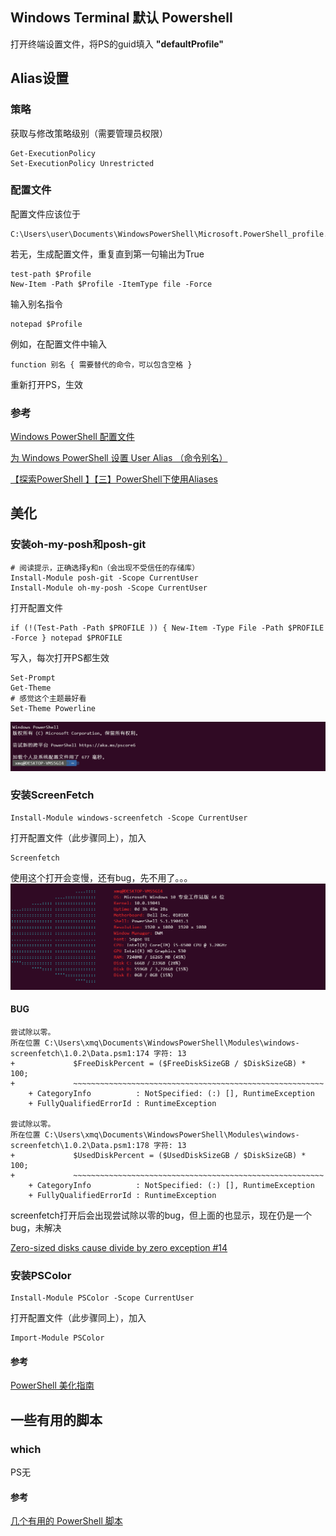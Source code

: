 ## Windows Terminal 默认 Powershell
打开终端设置文件，将PS的guid填入 **"defaultProfile"**

## Alias设置

### 策略
获取与修改策略级别（需要管理员权限）
```language
Get-ExecutionPolicy
Set-ExecutionPolicy Unrestricted
```

### 配置文件
配置文件应该位于
```language
C:\Users\user\Documents\WindowsPowerShell\Microsoft.PowerShell_profile.ps1
```

若无，生成配置文件，重复直到第一句输出为True
```language
test-path $Profile
New-Item -Path $Profile -ItemType file -Force
```
输入别名指令
```language
notepad $Profile
```
例如，在配置文件中输入
```language
function 别名 { 需要替代的命令，可以包含空格 }
```
重新打开PS，生效

### 参考
[Windows PowerShell 配置文件](https://forsenergy.com/zh-cn/windowspowershellhelp/html/9c82251c-6f0d-416a-9c3c-77838218531b.htm)

[为 Windows PowerShell 设置 User Alias （命令别名）](https://blog.vvzero.com/2019/07/22/set-user-alias-for-windows-PowerShell/)

[【探索PowerShell 】【三】PowerShell下使用Aliases](https://blog.51cto.com/marui/290067)

## 美化

### 安装oh-my-posh和posh-git
```language
# 阅读提示，正确选择y和n（会出现不受信任的存储库）
Install-Module posh-git -Scope CurrentUser
Install-Module oh-my-posh -Scope CurrentUser

```
打开配置文件
```language
if (!(Test-Path -Path $PROFILE )) { New-Item -Type File -Path $PROFILE -Force } notepad $PROFILE
```
写入，每次打开PS都生效
```language
Set-Prompt
Get-Theme
# 感觉这个主题最好看
Set-Theme Powerline
```
![PS主题效果](../.local/1593311570.png)

### 安装ScreenFetch
```language
Install-Module windows-screenfetch -Scope CurrentUser
```
打开配置文件（此步骤同上），加入
```language
Screenfetch
```
使用这个打开会变慢，还有bug，先不用了。。。
![screenfetch效果](../.local/1593325708(1).png)

#### BUG
```language
尝试除以零。
所在位置 C:\Users\xmq\Documents\WindowsPowerShell\Modules\windows-screenfetch\1.0.2\Data.psm1:174 字符: 13
+             $FreeDiskPercent = ($FreeDiskSizeGB / $DiskSizeGB) * 100;
+             ~~~~~~~~~~~~~~~~~~~~~~~~~~~~~~~~~~~~~~~~~~~~~~~~~~~~~~~~
    + CategoryInfo          : NotSpecified: (:) [], RuntimeException
    + FullyQualifiedErrorId : RuntimeException

尝试除以零。
所在位置 C:\Users\xmq\Documents\WindowsPowerShell\Modules\windows-screenfetch\1.0.2\Data.psm1:178 字符: 13
+             $UsedDiskPercent = ($UsedDiskSizeGB / $DiskSizeGB) * 100;
+             ~~~~~~~~~~~~~~~~~~~~~~~~~~~~~~~~~~~~~~~~~~~~~~~~~~~~~~~~
    + CategoryInfo          : NotSpecified: (:) [], RuntimeException
    + FullyQualifiedErrorId : RuntimeException
```
screenfetch打开后会出现尝试除以零的bug，但上面的也显示，现在仍是一个bug，未解决

[Zero-sized disks cause divide by zero exception #14](https://github.com/JulianChow94/Windows-screenFetch/issues/14)

### 安装PSColor
```language
Install-Module PSColor -Scope CurrentUser
```
打开配置文件（此步骤同上），加入
```language
Import-Module PSColor
```
#### 参考
[PowerShell 美化指南](https://coolcode.org/2018/03/16/how-to-make-your-powershell-beautiful/)

## 一些有用的脚本

### which
PS无

#### 参考
[几个有用的 PowerShell 脚本](https://coolcode.org/2018/03/19/some-useful-scripts-of-powershell/)




